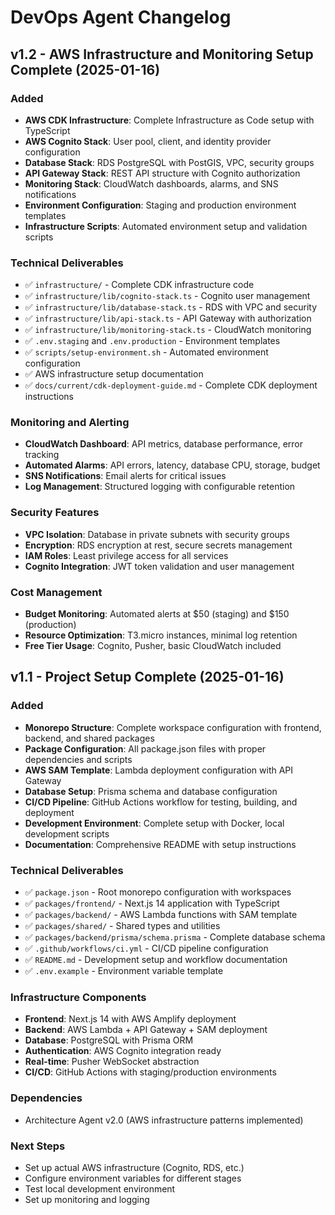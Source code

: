 # DevOps Agent Changelog

## v1.2 - AWS Infrastructure and Monitoring Setup Complete (2025-01-16)

### Added
- **AWS CDK Infrastructure**: Complete Infrastructure as Code setup with TypeScript
- **AWS Cognito Stack**: User pool, client, and identity provider configuration
- **Database Stack**: RDS PostgreSQL with PostGIS, VPC, security groups
- **API Gateway Stack**: REST API structure with Cognito authorization
- **Monitoring Stack**: CloudWatch dashboards, alarms, and SNS notifications
- **Environment Configuration**: Staging and production environment templates
- **Infrastructure Scripts**: Automated environment setup and validation scripts

### Technical Deliverables
- ✅ `infrastructure/` - Complete CDK infrastructure code
- ✅ `infrastructure/lib/cognito-stack.ts` - Cognito user management
- ✅ `infrastructure/lib/database-stack.ts` - RDS with VPC and security
- ✅ `infrastructure/lib/api-stack.ts` - API Gateway with authorization
- ✅ `infrastructure/lib/monitoring-stack.ts` - CloudWatch monitoring
- ✅ `.env.staging` and `.env.production` - Environment templates
- ✅ `scripts/setup-environment.sh` - Automated environment configuration
- ✅ AWS infrastructure setup documentation
- ✅ `docs/current/cdk-deployment-guide.md` - Complete CDK deployment instructions

### Monitoring and Alerting
- **CloudWatch Dashboard**: API metrics, database performance, error tracking
- **Automated Alarms**: API errors, latency, database CPU, storage, budget
- **SNS Notifications**: Email alerts for critical issues
- **Log Management**: Structured logging with configurable retention

### Security Features
- **VPC Isolation**: Database in private subnets with security groups
- **Encryption**: RDS encryption at rest, secure secrets management
- **IAM Roles**: Least privilege access for all services
- **Cognito Integration**: JWT token validation and user management

### Cost Management
- **Budget Monitoring**: Automated alerts at $50 (staging) and $150 (production)
- **Resource Optimization**: T3.micro instances, minimal log retention
- **Free Tier Usage**: Cognito, Pusher, basic CloudWatch included

## v1.1 - Project Setup Complete (2025-01-16)

### Added
- **Monorepo Structure**: Complete workspace configuration with frontend, backend, and shared packages
- **Package Configuration**: All package.json files with proper dependencies and scripts
- **AWS SAM Template**: Lambda deployment configuration with API Gateway
- **Database Setup**: Prisma schema and database configuration
- **CI/CD Pipeline**: GitHub Actions workflow for testing, building, and deployment
- **Development Environment**: Complete setup with Docker, local development scripts
- **Documentation**: Comprehensive README with setup instructions

### Technical Deliverables
- ✅ `package.json` - Root monorepo configuration with workspaces
- ✅ `packages/frontend/` - Next.js 14 application with TypeScript
- ✅ `packages/backend/` - AWS Lambda functions with SAM template
- ✅ `packages/shared/` - Shared types and utilities
- ✅ `packages/backend/prisma/schema.prisma` - Complete database schema
- ✅ `.github/workflows/ci.yml` - CI/CD pipeline configuration
- ✅ `README.md` - Development setup and workflow documentation
- ✅ `.env.example` - Environment variable template

### Infrastructure Components
- **Frontend**: Next.js 14 with AWS Amplify deployment
- **Backend**: AWS Lambda + API Gateway + SAM deployment
- **Database**: PostgreSQL with Prisma ORM
- **Authentication**: AWS Cognito integration ready
- **Real-time**: Pusher WebSocket abstraction
- **CI/CD**: GitHub Actions with staging/production environments

### Dependencies
- Architecture Agent v2.0 (AWS infrastructure patterns implemented)

### Next Steps
- Set up actual AWS infrastructure (Cognito, RDS, etc.)
- Configure environment variables for different stages
- Test local development environment
- Set up monitoring and logging
